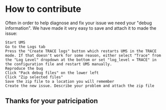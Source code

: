    # How to contribute
   
   Often in order to help diagnose and fix your issue we need your "debug information". We have made it very easy to save and attach it to made the issue:

    Start UMS
    Go to the Logs tab
    Press the "Create TRACE logs" button which restarts UMS in the TRACE mode. If that doesn't work for some reason, either select "Trace" from the "Log Level" dropdown at the bottom or set "log_level = TRACE" in the configuration file and restart UMS manually.
    Reproduce the bug
    Click "Pack debug files" on the lower left
    Click "Zip selected files"
    Save the zip file to a location you will remember
    Create the new issue. Describe your problem and attach the zip file
    
   ##  Thanks for your patricipation
